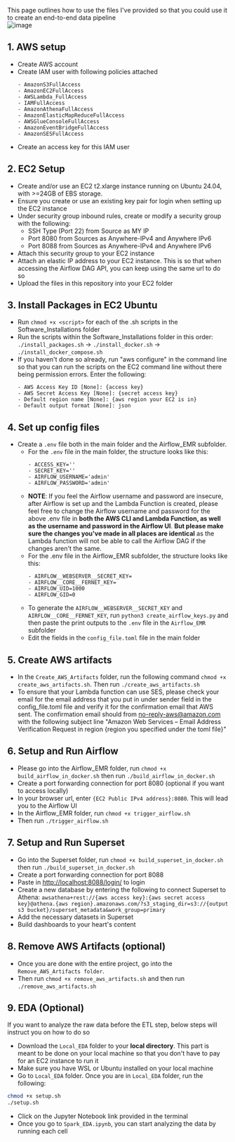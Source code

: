 This page outlines how to use the files I've provided so that you could use it to create an end-to-end data pipeline
<br>
![image](https://github.com/user-attachments/assets/a4a2178e-64a3-47ed-ad2e-82e5ba0f90b8)

## 1. AWS setup
  - Create AWS account
  - Create IAM user with following policies attached
    ```
    - AmazonS3FullAccess
    - AmazonEC2FullAccess
    - AWSLambda_FullAccess
    - IAMFullAccess
    - AmazonAthenaFullAccess
    - AmazonElasticMapReduceFullAccess
    - AWSGlueConsoleFullAccess
    - AmazonEventBridgeFullAccess
    - AmazonSESFullAccess
    ```
  - Create an access key for this IAM user
## 2. EC2 Setup
  - Create and/or use an EC2 t2.xlarge instance running on Ubuntu 24.04, with >=24GB of EBS storage.
  - Ensure you create or use an existing key pair for login when setting up the EC2 instance
  - Under security group inbound rules, create or modify a security group with the following:
    - SSH Type (Port 22) from Source as MY IP
    - Port 8080 from Sources as Anywhere-IPv4 and Anywhere IPv6
    - Port 8088 from Sources as Anywhere-IPv4 and Anywhere IPv6
  - Attach this security group to your EC2 instance
  - Attach an elastic IP address to your EC2 instance. This is so that when accessing the Airflow DAG API, you can keep using the same url to do so
  - Upload the files in this repository into your EC2 folder
## 3. Install Packages in EC2 Ubuntu
  - Run ```chmod +x <script>``` for each of the .sh scripts in the Software_Installations folder
  - Run the scripts within the Software_Installations folder in this order: ```./install_packages.sh``` -> ```./install_docker.sh``` -> ```./install_docker_compose.sh```
  - If you haven't done so already, run "aws configure" in the command line so that you can run the scripts on the EC2 command line without there being permission errors. Enter the following:
    ```
    - AWS Access Key ID [None]: {access key}
    - AWS Secret Access Key [None]: {secret access key}
    - Default region name [None]: {aws region your EC2 is in}
    - Default output format [None]: json
    ```
## 4. Set up config files
  - Create a ```.env``` file both in the main folder and the Airflow_EMR subfolder.
      - For the ```.env``` file in the main folder, the structure looks like this:
        ```
        - ACCESS_KEY=''
        - SECRET_KEY=''
        - AIRFLOW_USERNAME='admin'
        - AIRFLOW_PASSWORD='admin'
        ```
      - **NOTE**: If you feel the Airflow username and password are insecure, after Airflow is set up and the Lambda Function is created, please feel free to change the Airflow username and password for the above .env file in **both the AWS CLI and Lambda Function, as well as the username and password in the Airflow UI**. **But please make sure the changes you've made in all places are identical** as the Lambda function will not be able to call the Airflow DAG if the changes aren't the same.
      - For the .env file in the Airflow_EMR subfolder, the structure looks like this:
        ```
        - AIRFLOW__WEBSERVER__SECRET_KEY=
        - AIRFLOW__CORE__FERNET_KEY=
        - AIRFLOW_UID=1000
        - AIRFLOW_GID=0
        ```
      - To generate the ```AIRFLOW__WEBSERVER__SECRET_KEY``` and ```AIRFLOW__CORE__FERNET_KEY```, run ```python3 create_airflow_keys.py``` and then paste the print outputs to the ```.env``` file in the ```Airflow_EMR``` subfolder
    - Edit the fields in the ```config_file.toml``` file in the main folder
## 5. Create AWS artifacts
  - In the ```Create_AWS_Artifacts``` folder, run the following command ```chmod +x create_aws_artifacts.sh```. Then run ```./create_aws_artifacts.sh```
  - To ensure that your Lambda function can use SES, please check your email for the email address that you put in under sender field in the config_file.toml file and verify it for the confirmation email that AWS sent. The confirmation email should from no-reply-aws@amazon.com with the following subject line "Amazon Web Services – Email Address Verification Request in region {region you specified under the toml file}"
## 6. Setup and Run Airflow
  - Please go into the Airflow_EMR folder, run ```chmod +x build_airflow_in_docker.sh``` then run ```./build_airflow_in_docker.sh```
  - Create a port forwarding connection for port 8080 (optional if you want to access locally)
  - In your browser url, enter ```{EC2 Public IPv4 address}:8080```. This will lead you to the Airflow UI
  - In the Airflow_EMR folder, run ```chmod +x trigger_airflow.sh```
  - Then run ```./trigger_airflow.sh```
## 7. Setup and Run Superset
  - Go into the Superset folder, run ```chmod +x build_superset_in_docker.sh``` then run ```./build_superset_in_docker.sh```
  - Create a port forwarding connection for port 8088
  - Paste in [http://localhost:8088/login/](http://localhost:8088/login/) to login
  - Create a new database by entering the following to connect Superset to Athena:
```awsathena+rest://{aws access key}:{aws secret access key}@athena.{aws region}.amazonaws.com/?s3_staging_dir=s3://{output s3 bucket}/superset_metadata&work_group=primary```
  - Add the necessary datasets in Superset
  - Build dashboards to your heart's content
## 8. Remove AWS Artifacts (optional)
  - Once you are done with the entire project, go into the ```Remove_AWS_Artifacts folder```.
  - Then run ```chmod +x remove_aws_artifacts.sh``` and then run ```./remove_aws_artifacts.sh```
## 9. EDA (Optional)
If you want to analyze the raw data before the ETL step, below steps will instruct you on how to do so <br>
  - Download the ```Local_EDA``` folder to your **local directory**. This part is meant to be done on your local machine so that you don't have to pay for an EC2 instance to run it
  - Make sure you have WSL or Ubuntu installed on your local machine
  - Go to ```Local_EDA``` folder. Once you are in ```Local_EDA``` folder, run the following:
```bash
chmod +x setup.sh
./setup.sh
```
  - Click on the Jupyter Notebook link provided in the terminal
  - Once you go to ```Spark_EDA.ipynb```, you can start analyzing the data by running each cell
